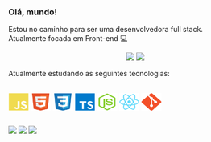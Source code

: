 ### Olá, mundo!

Estou no caminho para ser uma desenvolvedora full stack.<br>
Atualmente focada em Front-end 💻

<div align="center">
  <img height="180em" src="https://github-readme-stats.vercel.app/api?username=zirtaebn&show_icons=true&theme=dark&include_all_commits=true&count_private=true"/>
  <img height="180em" src="https://github-readme-stats.vercel.app/api/top-langs/?username=zirtaebn&layout=compact&langs_count=7&theme=dark"/>
</div>
  
Atualmente estudando as seguintes tecnologias:
<div style="display: inline_block"><br>
  <img align="center" alt="JS" height="35" width="40" src="https://raw.githubusercontent.com/devicons/devicon/master/icons/javascript/javascript-plain.svg">
  <img align="center" alt="HTML" height="35" width="40" src="https://raw.githubusercontent.com/devicons/devicon/master/icons/html5/html5-original.svg">
  <img align="center" alt="CSS" height="35" width="40" src="https://raw.githubusercontent.com/devicons/devicon/master/icons/css3/css3-original.svg">
  <img align="center" alt="TS" height="35" width="40" src="https://raw.githubusercontent.com/devicons/devicon/master/icons/typescript/typescript-original.svg">
  <img align="center" alt="NODEJS" height="35" width="40" src="https://raw.githubusercontent.com/devicons/devicon/master/icons/nodejs/nodejs-original.svg">
  <img align="center" alt="REACT" height="35" width="40" src="https://raw.githubusercontent.com/devicons/devicon/master/icons/react/react-original.svg">
  <img align="center" alt="GIT" height="35" width="40" src="https://raw.githubusercontent.com/devicons/devicon/master/icons/git/git-original.svg">
</div>
  
  ##
 
<div> 
  <a href="https://instagram.com/zirtaebn" target="_blank"><img src="https://img.shields.io/badge/-Instagram-%23E4405F?style=for-the-badge&logo=instagram&logoColor=white" target="_blank"></a>
  <a href = "mailto:zirtaebn@gmail.com"><img src="https://img.shields.io/badge/-Gmail-%23333?style=for-the-badge&logo=gmail&logoColor=white" target="_blank"></a>
  <a href="https://www.linkedin.com/in/beatriz-sant-anna/" target="_blank"><img src="https://img.shields.io/badge/-LinkedIn-%230077B5?style=for-the-badge&logo=linkedin&logoColor=white" target="_blank"></a> 

